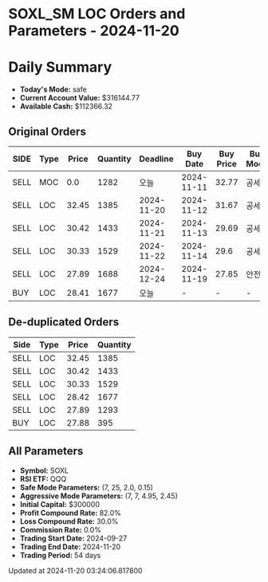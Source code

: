 # SOXL_SM LOC Orders and Parameters - 2024-11-20

# Daily Summary

- **Today's Mode:** safe
- **Current Account Value:** $316144.77
- **Available Cash:** $112366.32

## Original Orders

| SIDE | Type | Price | Quantity | Deadline | Buy Date | Buy Price | Buy Mode |
|------|------|-------|----------|----------|----------|-----------|----------|
| SELL | MOC | 0.0 | 1282 | 오늘 | 2024-11-11 | 32.77 | 공세 |
| SELL | LOC | 32.45 | 1385 | 2024-11-20 | 2024-11-12 | 31.67 | 공세 |
| SELL | LOC | 30.42 | 1433 | 2024-11-21 | 2024-11-13 | 29.69 | 공세 |
| SELL | LOC | 30.33 | 1529 | 2024-11-22 | 2024-11-14 | 29.6 | 공세 |
| SELL | LOC | 27.89 | 1688 | 2024-12-24 | 2024-11-19 | 27.85 | 안전 |
| BUY | LOC | 28.41 | 1677 | 오늘 | - | - | - |

## De-duplicated Orders

| Side | Type | Price | Quantity |
|------|------|-------|----------|
| SELL | LOC | 32.45 | 1385 |
| SELL | LOC | 30.42 | 1433 |
| SELL | LOC | 30.33 | 1529 |
| SELL | LOC | 28.42 | 1677 |
| SELL | LOC | 27.89 | 1293 |
| BUY | LOC | 27.88 | 395 |

## All Parameters

- **Symbol:** SOXL
- **RSI ETF:** QQQ
- **Safe Mode Parameters:** (7, 25, 2.0, 0.15)
- **Aggressive Mode Parameters:** (7, 7, 4.95, 2.45)
- **Initial Capital:** $300000
- **Profit Compound Rate:** 82.0%
- **Loss Compound Rate:** 30.0%
- **Commission Rate:** 0.0%
- **Trading Start Date:** 2024-09-27
- **Trading End Date:** 2024-11-20
- **Trading Period:** 54 days

Updated at 2024-11-20 03:24:06.817800
